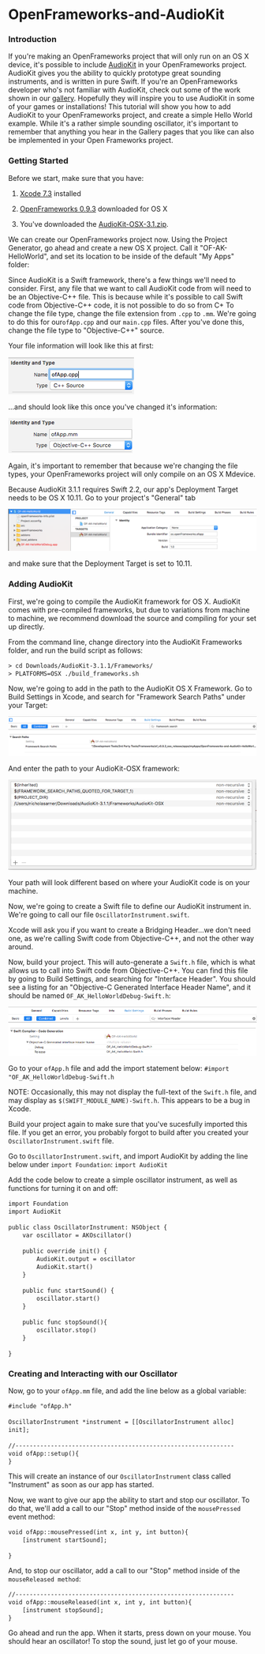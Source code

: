 # OpenFrameworks-and-AudioKit

### Introduction

If you're making an OpenFrameworks project that will only run on an OS X device, it's possible to 
include [AudioKit](http://audiokit.io/) in your OpenFrameworks project. AudioKit gives you the 
ability to quickly prototype great sounding instruments, and is written in pure 
Swift. If you're an OpenFrameworks developer who's not familiar with AudioKit, check out some of 
the work shown in our [gallery](http://audiokit.io/gallery/). Hopefully they will inspire you to 
use AudioKit in some of your games or installations! This tutorial will show you how to add 
AudioKit to your OpenFrameworks project, and create a simple Hello World example. While it's a 
rather simple sounding oscillator, it's important to remember that anything you hear in the Gallery 
pages that you like can also be implemented in your Open Frameworks project. 

### Getting Started

Before we start, make sure that you have: 

1) [Xcode 7.3](https://developer.apple.com/xcode/download/) installed 

2) [OpenFrameworks 0.9.3](http://openframeworks.cc/download/) downloaded for OS X

3) You've downloaded the [AudioKit-OSX-3.1.zip](http://github.com/audiokit/AudioKit/releases/download/v3.1.1/AudioKit-OSX-3.1.1.zip).

We can create our OpenFrameworks project now. Using the Project Generator, go ahead 
and create a new OS X project. Call it "OF-AK-HelloWorld", and set its location to be inside of 
the default "My Apps" folder:

Since AudioKit is a Swift framework, there's a few things we'll need to consider. First, any file 
that we want to call AudioKit code from will need to be an Objective-C++ file. This is because 
while it's possible to call Swift code from Objective-C++ code, it is not possible to do so from C+ 
To change the file type, change the file extension from `.cpp` to `.mm`. We're going to do this for 
our`ofApp.cpp` and our `main.cpp` files. After you've done this, change the file type to 
"Objective-C++" source. 

Your file information will look like this at first:

![Alt Text](https://github.com/narner/OpenFrameworks-and-AudioKit-HelloWorld/raw/master/tutorialImages/cpp.png)

...and should look like this once you've changed it's information:

![Alt Text](https://github.com/narner/OpenFrameworks-and-AudioKit-HelloWorld/raw/master/tutorialImages/mm.png)

Again, it's important to remember that because we're changing the file types, your OpenFrameworks 
project will only compile on an OS X Mdevice. 

Because AudioKit 3.1.1 requires Swift 2.2, our app's Deployment Target needs to be OS X 10.11. Go 
to your project's "General" tab 

![Alt Text](https://github.com/narner/OpenFrameworks-and-AudioKit-HelloWorld/raw/master/tutorialImages/generalTab.png)

and make sure that the Deployment Target is set to 10.11.

### Adding AudioKit

First, we're going to compile the AudioKit framework for OS X. AudioKit comes with pre-compiled
frameworks, but due to variations from machine to machine, we recommend download the source and
compiling for your set up directly.

From the command line, change directory into the AudioKit Frameworks folder, and run the 
build script as follows: 

```
> cd Downloads/AudioKit-3.1.1/Frameworks/
> PLATFORMS=OSX ./build_frameworks.sh
```

Now, we're going to add in the path to the AudioKit OS X Framework. Go to Build Settings in Xcode, 
and search for "Framework Search Paths" under your Target:

![Alt Text](https://github.com/narner/OpenFrameworks-and-AudioKit-HelloWorld/raw/master/tutorialImages/frameworkSearchPaths.png)

And enter the path to your AudioKit-OSX framework:

![Alt Text](https://github.com/narner/OpenFrameworks-and-AudioKit-HelloWorld/raw/master/tutorialImages/AudioKitFrameworkSearchPath.png)

Your path will look different based on where your AudioKit code is on your machine.

Now, we're going to create a Swift file to define our AudioKit instrument in. We're going to call our file `OscillatorInstrument.swift`. 

Xcode will ask you if you want to create a Bridging Header...we don't need one, as we're calling 
Swift code from Objective-C++, and not the other way around.

Now, build your project. This will auto-generate a `Swift.h` file, which is what allows us to call 
into Swift code from Objective-C++. You can find this file by going to Build Settings, and searching
for "Interface Header". You should see a listing for an "Objective-C Generated Interface Header 
Name", and it should be named `OF_AK_HelloWorldDebug-Swift.h`:

![Alt Text](https://github.com/narner/OpenFrameworks-and-AudioKit-HelloWorld/raw/master/tutorialImages/interfaceHeader.png)

Go to your `ofApp.h` file and add the import statement below:
`#import "OF_AK_HelloWorldDebug-Swift.h`

NOTE: Occasionally, this may not display the full-text of the `Swift.h` file, and may display as
`$(SWIFT_MODULE_NAME)-Swift.h`. This appears to be a bug in Xcode.

Build your project again to make sure that you've sucesfully imported this file. If you get an 
error, you probably forgot to build after you created your `OscillatorInstrument.swift` file. 

Go to `OscillatorInstrument.swift`, and import AudioKit by adding the line below under 
`import Foundation`:
`import AudioKit`

Add the code below to create a simple oscillator instrument, as well as functions for turning it
on and off:

```
import Foundation
import AudioKit

public class OscillatorInstrument: NSObject {
    var oscillator = AKOscillator()
    
    public override init() {
        AudioKit.output = oscillator
        AudioKit.start()
    }
    
    public func startSound() {
        oscillator.start()
    }
    
    public func stopSound(){
        oscillator.stop()
    }
    
}
```

### Creating and Interacting with our Oscillator 

Now, go to your `ofApp.mm` file, and add the line below as a global variable:

```
#include "ofApp.h"

OscillatorInstrument *instrument = [[OscillatorInstrument alloc] init];

//--------------------------------------------------------------
void ofApp::setup(){
}
```

This will create an instance of our `OscillatorInstrument` class called "Instrument" as soon as our 
app has started. 

Now, we want to give our app the ability to start and stop our oscillator. To do that, we'll add a 
call to our "Stop" method inside of the `mousePressed` event method:

```
void ofApp::mousePressed(int x, int y, int button){
    [instrument startSound];

}
```

And, to stop our oscillator, add a call to our "Stop" method inside of the `mouseReleased method`:

```
//--------------------------------------------------------------
void ofApp::mouseReleased(int x, int y, int button){
    [instrument stopSound];
}
```

Go ahead and run the app. When it starts, press down on your mouse. You should hear an oscillator!
To stop the sound, just let go of your mouse. 